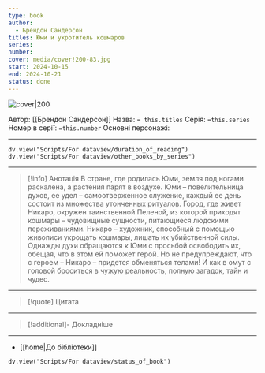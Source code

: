 ```yaml
---
type: book
author:
  - Брендон Сандерсон
titles: Юми и укротитель кошмаров
series:
number:
cover: media/cover!200-83.jpg
start: 2024-10-15
end: 2024-10-21
status: done
---
```

![cover|200](Брендон%20Сандерсон%20-%20Юми%20и%20укротитель%20кошмаров.jpg)

Автор: [[Брендон Сандерсон]]
Назва: `= this.titles`
Серія:  `=this.series`
Номер в серії: `=this.number`
Основні персонажі:

---
```dataviewjs
dv.view("Scripts/For dataview/duration_of_reading")
dv.view("Scripts/For dataview/other_books_by_series")
```

---
>[!info] Анотація
>В стране, где родилась Юми, земля под ногами раскалена, а растения парят в воздухе. Юми – повелительница духов, ее удел – самоотверженное служение, каждый ее день состоит из множества утонченных ритуалов. Город, где живет Никаро, окружен таинственной Пеленой, из которой приходят кошмары – чудовищные сущности, питающиеся людскими переживаниями. Никаро – художник, способный с помощью живописи укрощать кошмары, лишать их убийственной силы. Однажды духи обращаются к Юми с просьбой освободить их, обещая, что в этом ей поможет герой. Но не предупреждают, что с героем – Никаро – придется обменяться телами! И как в омут с головой броситься в чужую реальность, полную загадок, тайн и чудес.
___

>[!quote] Цитата

---
>[!additional]- Докладніше

---

- [[home|До бібліотеки]]

```dataviewjs
dv.view("Scripts/For dataview/status_of_book")
```